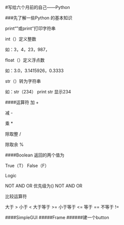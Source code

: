 #写给六个月前的自己——Python


###先了解一些Python 的基本知识


print“”或print‘’打印字符串


int（）定义整数 

如：3，4，23，987，


float（）定义浮点数 

如：3.0，3.1415926，0.3333


str（）转为字符串 

如：str（234）
    print str 显示234


####运算符
 加 +
 
 减 -
 
 乘 *
 
 除取整 /
 
 除取余 %


####Boolean
返回的两个值为

True（T）
False（F）

Logic

NOT AND OR 优先级为() NOT AND OR

比较运算符

大于 > 
小于 <
大于等于 >=
小于等于 <=
等于 == 
不等于 !=

####SimpleGUI
#####Frame 
######建一个button


